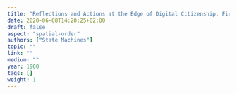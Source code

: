 ```yaml
---
title: "Reflections and Actions at the Edge of Digital Citizenship, Finance, and Art"
date: 2020-06-08T14:20:25+02:00
draft: false
aspect: "spatial-order"
authors: ["State Machines"]
topic: ""
link: ""
medium: ""
year: 1900
tags: []
weight: 1
---
```

